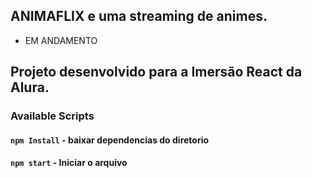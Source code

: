 
## ANIMAFLIX e uma streaming de animes.<br />
- EM ANDAMENTO

## Projeto desenvolvido para a Imersão React da Alura.


### Available Scripts

#### `npm Install` - baixar dependencias do diretorio

#### `npm start` - Iniciar o arquivo 



